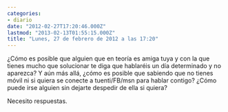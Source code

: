```yaml
---
categories:
- diario
date: "2012-02-27T17:20:46.000Z"
lastmod: "2013-02-13T01:55:15.000Z"
title: "Lunes, 27 de febrero de 2012 a las 17:20"
---
```


¿Cómo es posible que alguien que en teorí­a es amiga tuya y con la que tienes mucho que solucionar te diga que hablaréis un dí­a determinado y no aparezca? Y aún más allá, ¿cómo es posible que sabiendo que no tienes móvil ni si quiera se conecte a tuenti/FB/msn para hablar contigo? ¿Cómo puede irse alguien sin dejarte despedir de ella si quiera?

Necesito respuestas.